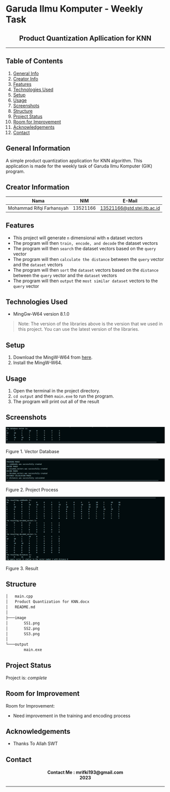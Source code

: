 # **Garuda Ilmu Komputer** - Weekly Task
<h2 align="center">
  Product Quantization Apllication for KNN<br/>
</h2>
<hr>

## Table of Contents
1. [General Info](#general-information)
2. [Creator Info](#creator-information)
3. [Features](#features)
4. [Technologies Used](#technologies-used)
5. [Setup](#setup)
6. [Usage](#usage)
7. [Screenshots](#screenshots)
7. [Structure](#structure)
8. [Project Status](#project-status)
9. [Room for Improvement](#room-for-improvement)
10. [Acknowledgements](#acknowledgements)
11. [Contact](#contact)

<a name="general-information"></a>

## General Information
A simple product quantization application for KNN algorithm. This application is made for the weekly task of Garuda Ilmu Komputer (GIK) program.

<a name="creator-information"></a>

## Creator Information

| Nama                        | NIM      | E-Mail                      |
| --------------------------- | -------- | --------------------------- |
| Mohammad Rifqi Farhansyah   | 13521166 | 13521166@std.stei.itb.ac.id |

<a name="features"></a>

## Features
- This project will generate `n` dimensional with `m` dataset vectors
- The program will then `train, encode, and decode` the dataset vectors
- The program will then `search` the dataset vectors based on the `query` vector
- The program will then `calculate the distance` between the `query` vector and the `dataset` vectors
- The program will then `sort` the `dataset` vectors based on the `distance` between the `query` vector and the `dataset` vectors
- The program will then `output` the `most similar dataset` vectors to the `query` vector

<a name="technologies-used"></a>

## Technologies Used
- MingGw-W64 version 8.1.0

> Note: The version of the libraries above is the version that we used in this project. You can use the latest version of the libraries.

<a name="setup"></a>

## Setup
1. Download the MingW-W64 from [here](https://sourceforge.net/projects/mingw-w64/files/).
2. Install the MingW-W64.

<a name="usage"></a>

## Usage
1. Open the terminal in the project directory.
2. `cd output` and then `main.exe` to run the program.
3. The program will print out all of the result

<a name="screenshots"></a>

## Screenshots
<p>
  <img src="/image/SS1.png/">
  <p>Figure 1. Vector Database</p>
  <nl>
  <img src="/image/SS2.png/">
  <p>Figure 2. Project Process</p>
  <nl>
  <img src="/image/SS3.png/">
  <p>Figure 3. Result</p>
  <nl>
</p>

<a name="structure"></a>

## Structure
```bash
│   main.cpp
│   Product Quantization for KNN.docx
│   README.md
│
├───image
│       SS1.png
│       SS2.png
│       SS3.png
│
└───output
        main.exe
```

<a name="project-status">

## Project Status
Project is: _complete_

<a name="room-for-improvement">

## Room for Improvement
Room for Improvement:
- Need improvement in the training and encoding process

<a name="acknowledgements">

## Acknowledgements
- Thanks To Allah SWT

<a name="contact"></a>

## Contact
<h4 align="center">
  Contact Me : mrifki193@gmail.com<br/>
  2023
</h4>
<hr>

